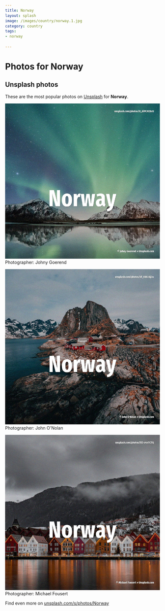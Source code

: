 ```yaml
---
title: Norway
layout: splash
image: /images/country/norway.1.jpg
category: country
tags:
- norway

---
```

# Photos for Norway
 
## Unsplash photos
These are the most popular photos on [Unsplash](https://unsplash.com) for **Norway**.
 
![Norway](/images/country/norway.1.jpg)
Photographer:  Johny Goerend
 
![Norway](/images/country/norway.2.jpg)
Photographer:  John O'Nolan
 
![Norway](/images/country/norway.3.jpg)
Photographer:  Michael Fousert
 
Find even more on [unsplash.com/s/photos/Norway](https://unsplash.com/s/photos/Norway)
 
